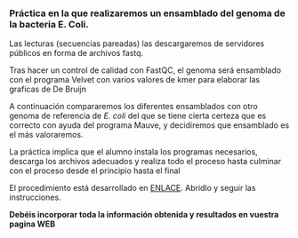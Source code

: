### Práctica en la que realizaremos un ensamblado del genoma de la bacteria E. Coli.

Las lecturas (secuencias pareadas) las descargaremos de servidores públicos en forma de archivos fastq.

Tras hacer un control de calidad con FastQC, el genoma será ensamblado con el programa Velvet con varios valores de kmer para elaborar las graficas de De Bruijn

A continuación compararemos los diferentes ensamblados con otro genoma de referencia de *E. coli* del que se tiene cierta certeza que es correcto con ayuda del programa Mauve, y decidiremos que ensamblado es el más valoraremos.

La práctica implica que el alumno instala los programas necesarios, descarga los archivos adecuados y realiza todo el proceso hasta culminar con el proceso desde el principio hasta el final

El procedimiento está desarrollado en [ENLACE](http://www.uco.es/users/bb1rofra/BiologiaSistemas/GrupoMediano/Tutorial_Velvet_Ecoli.html). Abridlo y seguir las instrucciones. 

**Debéis incorporar toda la información obtenida y resultados en vuestra pagina WEB**

